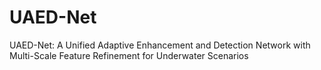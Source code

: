 # UAED-Net
UAED-Net: A Unified Adaptive Enhancement and Detection Network with Multi-Scale Feature Refinement for Underwater Scenarios
